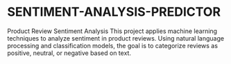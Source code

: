 # SENTIMENT-ANALYSIS-PREDICTOR
 Product Review Sentiment Analysis This project applies machine learning techniques to analyze sentiment in product reviews. Using natural language processing and classification models, the goal is to categorize reviews as positive, neutral, or negative based on text.
